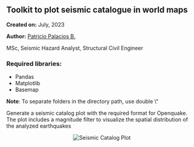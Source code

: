 ## Toolkit to plot seismic catalogue in world maps

**Created on:** July, 2023

**Author:** [Patricio Palacios B.](https://github.com/ppalacios92)

MSc, Seismic Hazard Analyst, Structural Civil Engineer

### Required libraries:

- Pandas
- Matplotlib
- Basemap

**Note**: To separate folders in the directory path, use double \\"

Generate a seismic catalog plot with the required format for Openquake. The plot includes a magnitude filter to visualize the spatial distribution of the analyzed earthquakes

<p align="center">
  <img src="https://github.com/ppalacios92/SeismicHazardAnalysis/assets/72572720/25d747ac-faf1-46cb-b12f-fb80c27ae7c2" alt="Seismic Catalog Plot">
</p>
